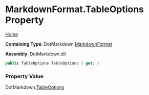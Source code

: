 <a name="_top"></a>

# MarkdownFormat\.TableOptions Property

[Home](../../../README.md#_top)

**Containing Type**: DotMarkdown\.[MarkdownFormat](../README.md#_top)

**Assembly**: DotMarkdown\.dll

```csharp
public TableOptions TableOptions { get; }
```

### Property Value

DotMarkdown\.[TableOptions](../../TableOptions/README.md#_top)

